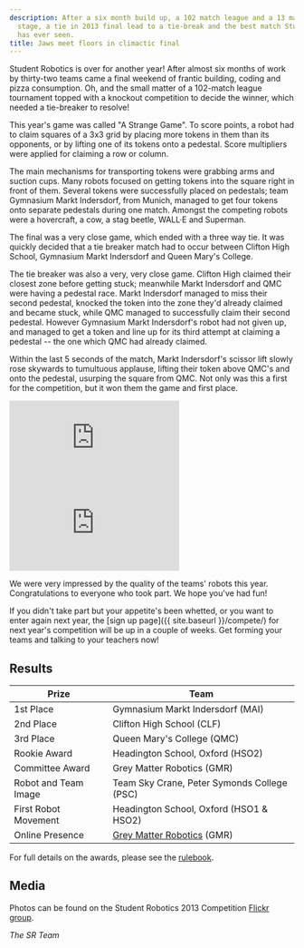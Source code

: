 ```yaml
---
description: After a six month build up, a 102 match league and a 13 match knockout
  stage, a tie in 2013 final lead to a tie-break and the best match Student Robotics
  has ever seen.
title: Jaws meet floors in climactic final
---
```

Student Robotics is over for another year! After almost six months of work by thirty-two teams came a final weekend of
frantic building, coding and pizza consumption. Oh, and the small matter of a 102-match league tournament topped with a
knockout competition to decide the winner, which needed a tie-breaker to resolve!

This year's game was called "A Strange Game". To score points, a robot had to claim squares of a 3x3 grid by placing
more tokens in them than its opponents, or by lifting one of its tokens onto a pedestal. Score multipliers were applied
for claiming a row or column.

The main mechanisms for transporting tokens were grabbing arms and suction cups. Many robots focused on getting tokens
into the square right in front of them. Several tokens were successfully placed on pedestals; team Gymnasium Markt
Indersdorf, from Munich, managed to get four tokens onto separate pedestals during one match. Amongst the competing
robots were a hovercraft, a cow, a stag beetle, WALL&middot;E and Superman.

The final was a very close game, which ended with a three way tie. It was quickly decided that a tie breaker match had
to occur between Clifton High School, Gymnasium Markt Indersdorf and Queen Mary's College.

The tie breaker was also a very, very close game. Clifton High claimed their closest zone before getting stuck;
meanwhile Markt Indersdorf and QMC were having a pedestal race. Markt Indersdorf managed to miss their second pedestal,
knocked the token into the zone they'd already claimed and became stuck, while QMC managed to successfully claim their
second pedestal. However Gymnasium Markt Indersdorf's robot had not given up, and managed to get a token and line up for
 its third attempt at claiming a pedestal -- the one which QMC had already claimed.

Within the last 5 seconds of the match, Markt Indersdorf's scissor lift slowly rose skywards to tumultuous applause,
lifting their token above QMC's and onto the pedestal, usurping the square from QMC. Not only was this a first for the
competition, but it won them the game and first place.

<!-- Video of Final -->
<iframe
  title="Video of SR2013 Final"
  class="center video"
  src="https://www.youtube-nocookie.com/embed/5-vZzrVAVfs"
  frameborder="0"
  allowfullscreen
  >
</iframe>

<!-- Video of Tie Breaker -->
<iframe
  title="Video of SR2013 Tie Breaker"
  class="center video"
  src="https://www.youtube-nocookie.com/embed/930Pe2IwOXY"
  frameborder="0"
  allowfullscreen
  >
</iframe>

We were very impressed by the quality of the teams' robots this year. Congratulations to everyone who took part. We hope you've had fun!

If you didn't take part but your appetite's been whetted, or you want to enter again next year, the [sign up page]({{ site.baseurl }}/compete/) for next year's competition will be up in a couple of weeks. Get forming your teams and talking to your teachers now!

Results
-------

|        Prize          |            Team
|-----------------------|-----------------------------------------------
| 1st Place             | Gymnasium Markt Indersdorf (MAI)
| 2nd Place             | Clifton High School (CLF)
| 3rd Place             | Queen Mary's College (QMC)
| Rookie Award          | Headington School, Oxford (HSO2)
| Committee Award       | Grey Matter Robotics (GMR)
| Robot and Team Image  | Team Sky Crane, Peter Symonds College (PSC)
| First Robot Movement  | Headington School, Oxford (HSO1 & HSO2)
| Online Presence       | [Grey Matter Robotics](http://greymatterrobotics.com/) (GMR)

For full details on the awards, please see the [rulebook](https://studentrobotics.org/docs/resources/2013/rulebook.pdf).

Media
-----

Photos can be found on the Student Robotics 2013 Competition [Flickr group](http://www.flickr.com/groups/sr2013/).

_The SR Team_
